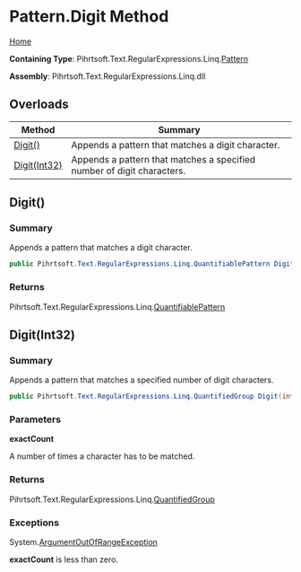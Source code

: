 # Pattern\.Digit Method

[Home](../../../../../../README.md)

**Containing Type**: Pihrtsoft\.Text\.RegularExpressions\.Linq\.[Pattern](../README.md)

**Assembly**: Pihrtsoft\.Text\.RegularExpressions\.Linq\.dll

## Overloads

| Method | Summary |
| ------ | ------- |
| [Digit()](#Pihrtsoft_Text_RegularExpressions_Linq_Pattern_Digit) | Appends a pattern that matches a digit character\. |
| [Digit(Int32)](#Pihrtsoft_Text_RegularExpressions_Linq_Pattern_Digit_System_Int32_) | Appends a pattern that matches a specified number of digit characters\. |

## Digit\(\) <a name="Pihrtsoft_Text_RegularExpressions_Linq_Pattern_Digit"></a>

### Summary

Appends a pattern that matches a digit character\.

```csharp
public Pihrtsoft.Text.RegularExpressions.Linq.QuantifiablePattern Digit()
```

### Returns

Pihrtsoft\.Text\.RegularExpressions\.Linq\.[QuantifiablePattern](../../QuantifiablePattern/README.md)

## Digit\(Int32\) <a name="Pihrtsoft_Text_RegularExpressions_Linq_Pattern_Digit_System_Int32_"></a>

### Summary

Appends a pattern that matches a specified number of digit characters\.

```csharp
public Pihrtsoft.Text.RegularExpressions.Linq.QuantifiedGroup Digit(int exactCount)
```

### Parameters

**exactCount**

A number of times a character has to be matched\.

### Returns

Pihrtsoft\.Text\.RegularExpressions\.Linq\.[QuantifiedGroup](../../QuantifiedGroup/README.md)

### Exceptions

System\.[ArgumentOutOfRangeException](https://docs.microsoft.com/en-us/dotnet/api/system.argumentoutofrangeexception)

**exactCount** is less than zero\.

